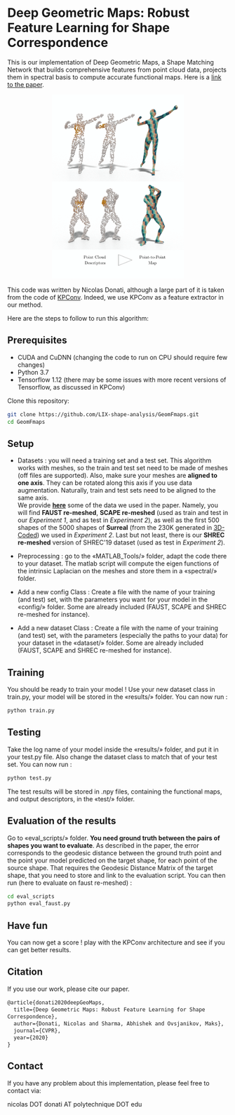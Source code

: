 # Deep Geometric Maps: Robust Feature Learning for Shape Correspondence

This is our implementation of Deep Geometric Maps, a Shape Matching Network that builds comprehensive features from point cloud data, projects them in spectral basis to compute accurate functional maps. Here is a [link to the paper](https://arxiv.org/abs/2003.14286).

<!-- ![TEASER](https://raw.githubusercontent.com/LIX-shape-analysis/GeomFmaps/master/images/TEASER.png "TEASER") -->
<p align="center">
<img src="https://raw.githubusercontent.com/LIX-shape-analysis/GeomFmaps/master/images/TEASER.png" width="300">
</p>

This code was written by Nicolas Donati, although a large part of it is taken from the code of [KPConv](https://github.com/HuguesTHOMAS/KPConv). Indeed, we use KPConv as a feature extractor in our method.

Here are the steps to follow to run this algorithm:

## Prerequisites
* CUDA and CuDNN (changing the code to run on CPU should require few changes)
* Python 3.7
* Tensorflow 1.12 (there may be some issues with more recent versions of Tensorflow, as discussed in KPConv)

Clone this repository:
``` bash
git clone https://github.com/LIX-shape-analysis/GeomFmaps.git
cd GeomFmaps
```

## Setup

* Datasets : you will need a training set and a test set. This algorithm works with meshes, so the train and test set need to be made of meshes (off files are supported).
Also, make sure your meshes are **aligned to one axis**. They can be rotated along this axis if you use data augmentation. Naturally, train and test sets need to be aligned to the same axis.<br/>
We provide [**here**](https://nuage.lix.polytechnique.fr/index.php/s/LJFXrsTG22wYCXx) some of the data we used in the paper. Namely, you will find **FAUST re-meshed**, **SCAPE re-meshed** (used as train and test in our *Experiment 1*, and as test in *Experiment 2*), as well as the first 500 shapes of the 5000 shapes of **Surreal** (from the 230K generated in [3D-Coded](https://github.com/ThibaultGROUEIX/3D-CODED)) we used in *Experiment 2*. Last but not least, there is our **SHREC re-meshed** version of SHREC'19 dataset (used as test in *Experiment 2*).

* Preprocessing : go to the «MATLAB_Tools/» folder, adapt the code there to your dataset. The matlab script will compute the eigen functions of the intrinsic Laplacian on the meshes and store them in a «spectral/» folder.

* Add a new config Class : Create a file with the name of your training (and test) set, with the parameters you want for your model in the «config/» folder. Some are already included (FAUST, SCAPE and SHREC re-meshed for instance).

* Add a new dataset Class : Create a file with the name of your training (and test) set, with the parameters (especially the paths to your data) for your dataset in the «dataset/» folder. Some are already included (FAUST, SCAPE and SHREC re-meshed for instance).

## Training
You should be ready to train your model ! Use your new dataset class in train.py, your model will be stored in the «results/» folder. You can now run :
``` bash
python train.py
```

## Testing
Take the log name of your model inside the «results/» folder, and put it in your test.py file. Also change the dataset class to match that of your test set. You can now run :
``` bash
python test.py
```
The test results will be stored in .npy files, containing the functional maps, and output descriptors, in the «test/» folder.

## Evaluation of the results
Go to «eval_scripts/» folder. **You need ground truth between the pairs of shapes you want to evaluate**. As described in the paper, the error corresponds to the geodesic distance between the ground truth point and the point your model predicted on the target shape, for each point of the source shape. That requires the Geodesic Distance Matrix of the target shape, that you need to store and link to the evaluation script. You can then run (here to evaluate on faust re-meshed) :
``` bash
cd eval_scripts
python eval_faust.py
```

## Have fun
You can now get a score ! play with the KPConv architecture and see if you can get better results.

## Citation
If you use our work, please cite our paper.
```
@article{donati2020deepGeoMaps,
  title={Deep Geometric Maps: Robust Feature Learning for Shape Correspondence},
  author={Donati, Nicolas and Sharma, Abhishek and Ovsjanikov, Maks},
  journal={CVPR},
  year={2020}
}
```

## Contact
If you have any problem about this implementation, please feel free to contact via:

nicolas DOT donati AT polytechnique DOT edu
